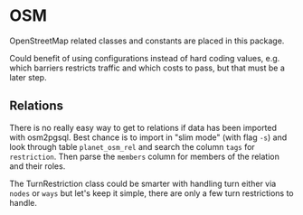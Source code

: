 OSM
===

OpenStreetMap related classes and constants are placed in this package.


Could benefit of using configurations instead of hard coding values, e.g. which barriers restricts traffic and which costs to pass, but that must be a later step.

Relations
---------

There is no really easy way to get to relations if data has been imported with osm2pgsql. Best chance is to import in "slim mode" (with flag `-s`) and look through table `planet_osm_rel` and search the column `tags` for `restriction`. Then parse the `members` column for members of the relation and their roles.

The TurnRestriction class could be smarter with handling turn either via `nodes` or `ways` but let's keep it simple, there are only a few turn restrictions to handle.